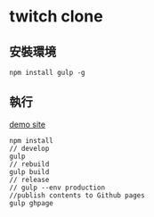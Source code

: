 # twitch clone

## 安裝環境

```
npm install gulp -g
```

## 執行

[demo site](https://hot5656.github.io/twitch_clone_js/)
```
npm install
// develop 
gulp
// rebuild
gulp build
// release
// gulp --env production
//publish contents to Github pages
gulp ghpage
```




